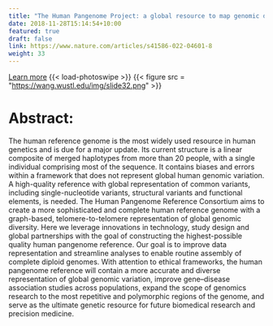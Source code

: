 ```yaml
---
title: "The Human Pangenome Project: a global resource to map genomic diversity"
date: 2018-11-28T15:14:54+10:00
featured: true
draft: false
link: https://www.nature.com/articles/s41586-022-04601-8
weight: 33
---
```


[Learn more](https://www.nature.com/articles/s41586-022-04601-8)
{{< load-photoswipe >}}
{{< figure src = "https://wang.wustl.edu/img/slide32.png" >}}

# Abstract:

The human reference genome is the most widely used resource in human genetics and is due for a major update. Its current structure is a linear composite of merged haplotypes from more than 20 people, with a single individual comprising most of the sequence. It contains biases and errors within a framework that does not represent global human genomic variation. A high-quality reference with global representation of common variants, including single-nucleotide variants, structural variants and functional elements, is needed. The Human Pangenome Reference Consortium aims to create a more sophisticated and complete human reference genome with a graph-based, telomere-to-telomere representation of global genomic diversity. Here we leverage innovations in technology, study design and global partnerships with the goal of constructing the highest-possible quality human pangenome reference. Our goal is to improve data representation and streamline analyses to enable routine assembly of complete diploid genomes. With attention to ethical frameworks, the human pangenome reference will contain a more accurate and diverse representation of global genomic variation, improve gene–disease association studies across populations, expand the scope of genomics research to the most repetitive and polymorphic regions of the genome, and serve as the ultimate genetic resource for future biomedical research and precision medicine.